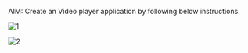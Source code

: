 AIM: Create an Video player application by following below instructions.

![1](https://user-images.githubusercontent.com/111679306/191299778-7383a010-9205-48b5-acf6-6b51a44e74cd.jpeg)

![2](https://user-images.githubusercontent.com/111679306/191299861-3f893128-e4e8-448f-a444-6c77f400f461.jpeg)
